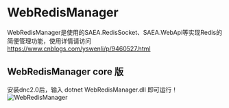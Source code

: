 # WebRedisManager
WebRedisManager是使用的SAEA.RedisSocket、SAEA.WebApi等实现Redis的简便管理功能，使用详情请访问<a href="https://www.cnblogs.com/yswenli/p/9460527.html" target="_blank">https://www.cnblogs.com/yswenli/p/9460527.html</a>
## WebRedisManager core 版
安装dnc2.0后，输入 dotnet WebRedisManager.dll 即可运行！
<br/>
<img src="https://github.com/yswenli/WebRedisManager/blob/master/WebRedisManager.png?raw=true" alt="WebRedisManager"/>
